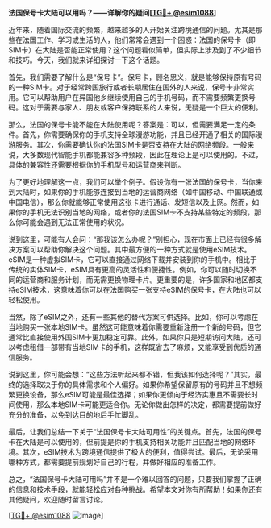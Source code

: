 **法国保号卡大陆可以用吗？——详解你的疑问[[TG💪+ @esim1088](https://t.me/s/esim1088)]**

近年来，随着国际交流的频繁，越来越多的人开始关注跨境通信的问题。尤其是那些在法国工作、学习或生活的人，他们常常会遇到一个困惑：法国的保号卡（即SIM卡）在大陆是否能正常使用？这个问题看似简单，但实际上涉及到了不少细节和技巧。今天，我们就来详细探讨一下这个话题。

首先，我们需要了解什么是“保号卡”。保号卡，顾名思义，就是能够保持原有号码的一种SIM卡。对于经常跨国旅行或者长期居住在国外的人来说，保号卡非常实用。它可以帮助用户在异国他乡继续使用自己的手机号码，而不需要频繁更换号码。这对于需要与家人、朋友或客户保持联系的人来说，无疑是一个巨大的便利。

那么，法国的保号卡能不能在大陆使用呢？答案是：可以，但需要满足一定的条件。首先，你需要确保你的手机支持全球漫游功能，并且已经开通了相关的国际漫游服务。其次，你需要确认你的法国SIM卡是否支持在大陆的网络频段。一般来说，大多数现代智能手机都能兼容多种频段，因此在理论上是可以使用的。不过，具体的兼容性还需要根据你的手机型号和运营商来判断。

为了更好地理解这一点，我们可以举个例子。假设你有一张法国的保号卡，当你来到大陆时，如果你的手机能够连接到当地的运营商网络（如中国移动、中国联通或中国电信），那么你就能够正常使用这张卡进行通话、发短信以及上网。然而，如果你的手机无法识别当地的网络，或者你的法国SIM卡不支持某些特定的频段，那么你可能会遇到无法正常使用的状况。

说到这里，可能有人会问：“那我该怎么办呢？”别担心，现在市面上已经有很多解决方案可以帮助你解决这个问题。其中最方便的一种方式就是使用eSIM技术。eSIM是一种虚拟SIM卡，它可以直接通过网络下载并安装到你的手机中。相比于传统的实体SIM卡，eSIM具有更高的灵活性和便捷性。例如，你可以随时切换不同的运营商和服务计划，而无需更换物理卡片。更重要的是，许多国家和地区都支持eSIM技术，这意味着你可以在法国购买一张支持eSIM的保号卡，在大陆也可以轻松使用。

当然，除了eSIM之外，还有一些其他的替代方案可供选择。比如，你可以考虑在当地购买一张本地SIM卡。虽然这可能意味着你需要重新注册一个新的号码，但它通常比直接使用外国SIM卡更加稳定可靠。此外，如果你只是短期访问大陆，还可以考虑租借一部带有当地SIM卡的手机，这样既省去了麻烦，又能享受到优质的通信服务。

说到这里，你可能会想：“这些方法听起来都不错，但我该如何选择呢？”其实，最终的选择取决于你的具体需求和个人偏好。如果你希望保留原有的号码并且不想频繁更换设备，那么eSIM可能是最佳选择；如果你更倾向于经济实惠且不需要长时间使用，那么本地SIM卡可能更适合你。无论你做出怎样的决定，都需要提前做好充分的准备，以免到达目的地后手忙脚乱。

最后，让我们总结一下关于“法国保号卡大陆可用性”的关键点。首先，法国的保号卡在大陆是可以使用的，但前提是你的手机支持相关功能并且匹配当地的网络环境。其次，eSIM技术为跨境通信提供了极大的便利，值得尝试。最后，无论采用哪种方式，都需要提前规划好自己的行程，并做好相应的准备工作。

总之，“法国保号卡大陆可用吗”并不是一个难以回答的问题，只要我们掌握了正确的信息和技术手段，就能轻松应对各种挑战。希望本文对你有所帮助！如果你还有其他疑问，欢迎随时留言讨论。

[[TG💪+ @esim1088](https://t.me/s/esim1088) ![Image](https://i.postimg.cc/4NQfJmqS/Snipaste-2025-05-13-00-14-12.png)]